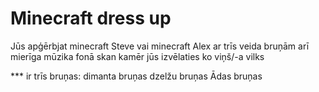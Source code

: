 # Minecraft dress up

Jūs apģērbjat minecraft Steve vai minecraft Alex ar trīs veida bruņām
arī mierīga mūzika fonā skan kamēr jūs izvēlaties ko viņš/-a vilks

*** ir trīs bruņas:
dimanta bruņas
dzelžu bruņas
Ādas bruņas